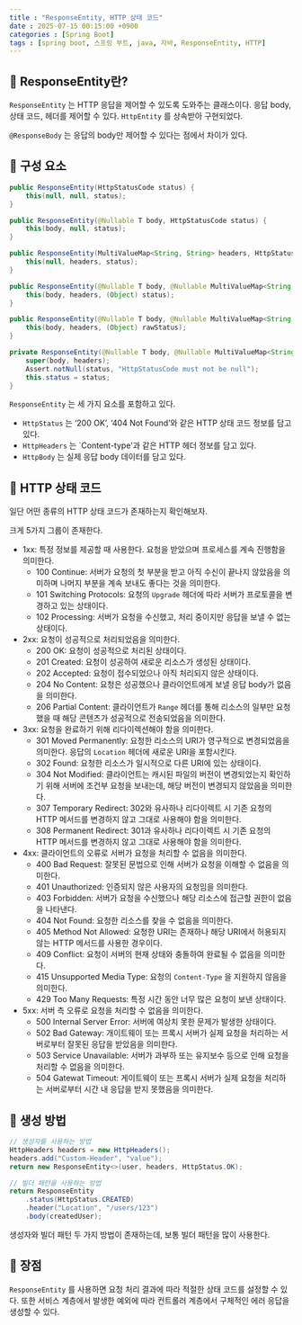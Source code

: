 ```yaml
---
title : "ResponseEntity, HTTP 상태 코드"
date : 2025-07-15 00:15:00 +0900
categories : [Spring Boot]
tags : [spring boot, 스프링 부트, java, 자바, ResponseEntity, HTTP]
---
```


## 📌 ResponseEntity란?

`ResponseEntity` 는 HTTP 응답을 제어할 수 있도록 도와주는 클래스이다. 응답 body, 상태 코드, 헤더를 제어할 수 있다. `HttpEntity` 를 상속받아 구현되었다.

`@ResponseBody` 는 응답의 body만 제어할 수 있다는 점에서 차이가 있다.

## 📌 구성 요소

```java
public ResponseEntity(HttpStatusCode status) {
	this(null, null, status);
}

public ResponseEntity(@Nullable T body, HttpStatusCode status) {
	this(body, null, status);
}

public ResponseEntity(MultiValueMap<String, String> headers, HttpStatusCode status) {
	this(null, headers, status);
}

public ResponseEntity(@Nullable T body, @Nullable MultiValueMap<String, String> headers, HttpStatusCode status) {
	this(body, headers, (Object) status);
}

public ResponseEntity(@Nullable T body, @Nullable MultiValueMap<String, String> headers, int rawStatus) {
	this(body, headers, (Object) rawStatus);
}

private ResponseEntity(@Nullable T body, @Nullable MultiValueMap<String, String> headers, Object status) {
	super(body, headers);
	Assert.notNull(status, "HttpStatusCode must not be null");
	this.status = status;
}
```

`ResponseEntity` 는 세 가지 요소를 포함하고 있다.

- `HttpStatus` 는 ‘200 OK’, ‘404 Not Found’와 같은 HTTP 상태 코드 정보를 담고 있다.
- `HttpHeaders` 는 `Content-type'과 같은 HTTP 헤더 정보를 담고 있다.
- `HttpBody` 는 실제 응답 body 데이터를 담고 있다.

## 📌 HTTP 상태 코드

일단 어떤 종류의 HTTP 상태 코드가 존재하는지 확인해보자.

크게 5가지 그룹이 존재한다.

- 1xx: 특정 정보를 제공할 때 사용한다. 요청을 받았으며 프로세스를 계속 진행함을 의미한다.
    - 100 Continue: 서버가 요청의 첫 부분을 받고 아직 수신이 끝나지 않았음을 의미하며 나머지 부분을 계속 보내도 좋다는 것을 의미한다.
    - 101 Switching Protocols: 요청의 `Upgrade` 헤더에 따라 서버가 프로토콜을 변경하고 있는 상태이다.
    - 102 Processing: 서버가 요청을 수신했고, 처리 중이지만 응답을 보낼 수 없는 상태이다.
- 2xx: 요청이 성공적으로 처리되었음을 의미한다.
    - 200 OK: 요청이 성공적으로 처리된 상태이다.
    - 201 Created: 요청이 성공하여 새로운 리소스가 생성된 상태이다.
    - 202 Accepted: 요청이 접수되었으나 아직 처리되지 않은 상태이다.
    - 204 No Content: 요청은 성공했으나 클라이언트에게 보낼 응답 body가 없음을 의미한다.
    - 206 Partial Content: 클라이언트가 `Range` 헤더를 통해 리소스의 일부만 요청했을 때 해당 콘텐츠가 성공적으로 전송되었음을 의미한다.
- 3xx: 요청을 완료하기 위해 리다이렉션해야 함을 의미한다.
    - 301 Moved Permanently: 요청한 리소스의 URI가 영구적으로 변경되었음을 의미한다. 응답의 `Location` 헤더에 새로운 URI을 포함시킨다.
    - 302 Found: 요청한 리소스가 일시적으로 다른 URI에 있는 상태이다.
    - 304 Not Modified: 클라이언트는 캐시된 파일의 버전이 변경되었는지 확인하기 위해 서버에 조건부 요청을 보내는데, 해당 버전이 변경되지 않았음을 의미한다.
    - 307 Temporary Redirect: 302와 유사하나 리다이렉트 시 기존 요청의 HTTP 메서드를 변경하지 않고 그대로 사용해야 함을 의미한다.
    - 308 Permanent Redirect: 301과 유사하나 리다이렉트 시 기존 요청의 HTTP 메서드를 변경하지 않고 그대로 사용해야 함을 의미한다.
- 4xx: 클라이언트의 오류로 서버가 요청을 처리할 수 없음을 의미한다.
    - 400 Bad Request: 잘못된 문법으로 인해 서버가 요청을 이해할 수 없음을 의미한다.
    - 401 Unauthorized: 인증되지 않은 사용자의 요청임을 의미한다.
    - 403 Forbidden: 서버가 요청을 수신했으나 해당 리소스에 접근할 권한이 없음을 나타낸다.
    - 404 Not Found: 요청한 리소스를 찾을 수 없음을 의미한다.
    - 405 Method Not Allowed: 요청한 URI는 존재하나 해당 URI에서 허용되지 않는 HTTP 메서드를 사용한 경우이다.
    - 409 Conflict: 요청이 서버의 현재 상태와 충돌하여 완료될 수 없음을 의미한다.
    - 415 Unsupported Media Type: 요청의 `Content-Type` 을 지원하지 않음을 의미한다.
    - 429 Too Many Requests: 특정 시간 동안 너무 많은 요청이 보낸 상태이다.
- 5xx: 서버 측 오류로 요청을 처리할 수 없음을 의미한다.
    - 500 Internal Server Error: 서버에 여상치 못한 문제가 발생한 상태이다.
    - 502 Bad Gateway: 개이트웨이 또는 프록시 서버가 실제 요청을 처리하는 서버로부터 잘못된 응답을 받았음을 의미한다.
    - 503 Service Unavailable: 서버가 과부하 또는 유지보수 등으로 인해 요청을 처리할 수 없음을 의미한다.
    - 504 Gatewat Timeout: 게이트웨이 또는 프록시 서버가 실제 요청을 처리하는 서버로부터 시간 내 응답을 받지 못했음을 의미한다.

## 📌 생성 방법

```java
// 생성자를 사용하는 방법
HttpHeaders headers = new HttpHeaders();
headers.add("Custom-Header", "value");
return new ResponseEntity<>(user, headers, HttpStatus.OK);

// 빌더 패턴을 사용하는 방법
return ResponseEntity
    .status(HttpStatus.CREATED)
    .header("Location", "/users/123")
    .body(createdUser);

```

생성자와 빌더 패턴 두 가지 방법이 존재하는데, 보통 빌더 패턴을 많이 사용한다.

## 📌 장점

`ResponseEntity` 를 사용하면 요청 처리 결과에 따라 적절한 상태 코드를 설정할 수 있다. 또한 서비스 계층에서 발생한 예외에 따라 컨트롤러 계층에서 구체적인 에러 응답을 생성할 수 있다.